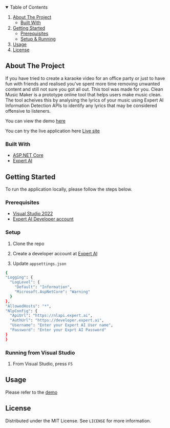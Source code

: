 <!--
*** Thanks for checking out the Best-README-Template. If you have a suggestion
*** that would make this better, please fork the repo and create a pull request
*** or simply open an issue with the tag "enhancement".
*** Thanks again! Now go create something AMAZING! :D
-->



<!-- PROJECT SHIELDS -->
<!--
*** I'm using markdown "reference style" links for readability.
*** Reference links are enclosed in brackets [ ] instead of parentheses ( ).
*** See the bottom of this document for the declaration of the reference variables
*** for contributors-url, forks-url, etc. This is an optional, concise syntax you may use.
*** https://www.markdownguide.org/basic-syntax/#reference-style-links
-->

<!-- PROJECT LOGO -->
<br />
<p align="center">
<!-- TABLE OF CONTENTS -->
<details open="open">
  <summary>Table of Contents</summary>
  <ol>
    <li>
      <a href="#about-the-project">About The Project</a>
      <ul>
        <li><a href="#built-with">Built With</a></li>
      </ul>
    </li>
    <li>
      <a href="#getting-started">Getting Started</a>
      <ul>
        <li><a href="#prerequisites">Prerequisites</a></li>
      </ul>
      <ul>
        <li><a href="#setup">Setup & Running</a></li>
      </ul>
    </li>
    <li><a href="#usage">Usage</a></li>
    <li><a href="#license">License</a></li>
  </ol>
</details>



<!-- ABOUT THE PROJECT -->
## About The Project
If you have tried to create a karaoke video for an office party or just to have fun with friends and realised you've spent more time removing unwanted content and still not sure you got all out. This tool was made for you. Clean Music Maker is a prototype online tool that helps users make music clean. The tool acheives this by analysing the lyrics of your music using Expert AI Information Detection APIs to identify any lyrics that may be considered offensive to listeners.

You can view the demo [here](https://youtu.be/2ELY0YAPGI4)

You can try the live application here [Live site](https://cleanmusicmaker.azurewebsites.net/)

### Built With
* [ASP.NET Core](https://dotnet.microsoft.com/)
* [Expert AI](https://www.expert.ai/)

<!-- GETTING STARTED -->
## Getting Started

To run the application locally, please follow the steps below.

### Prerequisites

* [Visual Studio 2022](https://visualstudio.microsoft.com/)
* [Expert AI Developer account](https://developer.expert.ai/)


### Setup

1. Clone the repo 
2. Create a developer account at [Expert AI](https://developer.expert.ai/)

3. Update `appsettings.json`
  ```sh
{
  "Logging": {
    "LogLevel": {
      "Default": "Information",
      "Microsoft.AspNetCore": "Warning"
    }
  },
  "AllowedHosts": "*",
  "NlpConfig": {
    "ApiUrl": "https://nlapi.expert.ai",
    "AuthUrl": "https://developer.expert.ai",
    "Username": "Enter your Expert AI User name",
    "Password": "Enter your Exprt AI Password"
  }
}
```

### Running from Visual Studio

1. From Visual Studio, press `F5`
 
<!-- USAGE EXAMPLES -->
## Usage

Please refer to the [demo](https://youtu.be/2ELY0YAPGI4)

<!-- LICENSE -->
## License

Distributed under the MIT License. See `LICENSE` for more information.
